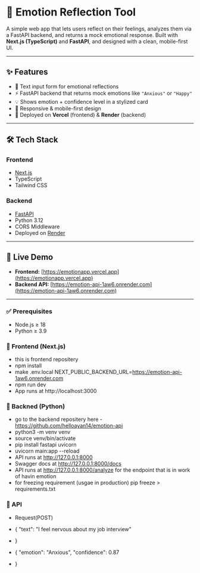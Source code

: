 # 🧠 Emotion Reflection Tool

A simple web app that lets users reflect on their feelings, analyzes them via a FastAPI backend, and returns a mock emotional response. Built with **Next.js (TypeScript)** and **FastAPI**, and designed with a clean, mobile-first UI.

---

## ✨ Features

- 💬 Text input form for emotional reflections
- ⚡ FastAPI backend that returns mock emotions like `"Anxious"` or `"Happy"`
- 💡 Shows emotion + confidence level in a stylized card
- 📱 Responsive & mobile-first design
- 🔁 Deployed on **Vercel** (frontend) & **Render** (backend)

---

## 🛠 Tech Stack

### Frontend
- [Next.js](https://nextjs.org/)
- TypeScript
- Tailwind CSS

### Backend
- [FastAPI](https://fastapi.tiangolo.com/)
- Python 3.12
- CORS Middleware
- Deployed on [Render](https://render.com)

---

## 🚀 Live Demo

- **Frontend:** [https://emotionapp.vercel.app](https://emotionapp.vercel.app)  
- **Backend API:** [https://emotion-api-1aw6.onrender.com](https://emotion-api-1aw6.onrender.com)

---

### ✅ Prerequisites

- Node.js ≥ 18
- Python ≥ 3.9

### 🔹 Frontend (Next.js)

- this is frontend repositery 
- npm install
- make .env.local NEXT_PUBLIC_BACKEND_URL=https://emotion-api-1aw6.onrender.com
- npm run dev
- App runs at http://localhost:3000

### 🔹 Backned (Python)

- go to the backend repositery here - https://github.com/helloayan14/emotion-api
- python3 -m venv venv
- source venv/bin/activate
- pip install fastapi uvicorn
- uvicorn main:app --reload
- API runs at http://127.0.0.1:8000
- Swagger docs at http://127.0.0.1:8000/docs
- API runs at http://127.0.0.1:8000/analyze  for the endpoint that is in work of havin emotion
- for freezing requirement (usgae in production)  pip freeze > requirements.txt

### 🔹 API
- Request(POST)
- {
  "text": "I feel nervous about my job interview"
- }

- {
  "emotion": "Anxious",
  "confidence": 0.87
- }


